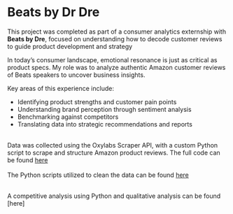 # Beats by Dr Dre
This project was completed as part of a consumer analytics externship with **Beats by Dre**, focused on understanding how to decode customer reviews to guide product development and strategy

In today’s consumer landscape, emotional resonance is just as critical as product specs. My role was to analyze authentic Amazon customer reviews of Beats speakers to uncover business insights.

Key areas of this experience include:
- Identifying product strengths and customer pain points
- Understanding brand perception through sentiment analysis
- Benchmarking against competitors
- Translating data into strategic recommendations and reports<br><br>

Data was collected using the Oxylabs Scraper API, with a custom Python script to scrape and structure Amazon product reviews. The full code can be found [here](Amazon_Review_Scraper.ipynb)<br><br>
The Python scripts utilized to clean the data can be found [here](Beats_Data_Cleaning.ipynb)<br><br>

A competitive analysis using Python and qualitative analysis can be found [here]



